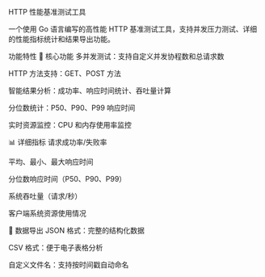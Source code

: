HTTP 性能基准测试工具

一个使用 Go 语言编写的高性能 HTTP 基准测试工具，支持并发压力测试、详细的性能指标统计和结果导出功能。

功能特性
🚀 核心功能
多并发测试：支持自定义并发协程数和总请求数

HTTP 方法支持：GET、POST 方法

智能结果分析：成功率、响应时间统计、吞吐量计算

分位数统计：P50、P90、P99 响应时间

实时资源监控：CPU 和内存使用率监控

📊 详细指标
请求成功率/失败率

平均、最小、最大响应时间

分位数响应时间（P50、P90、P99）

系统吞吐量（请求/秒）

客户端系统资源使用情况

💾 数据导出
JSON 格式：完整的结构化数据

CSV 格式：便于电子表格分析

自定义文件名：支持按时间戳自动命名
